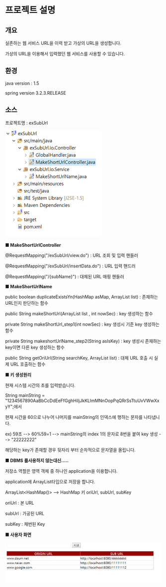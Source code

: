 ﻿프로젝트 설명
===========================

## 개요
실존하는 웹 서비스 URL을 이력 받고 가상의 URL을 생성합니다.

가상의 URL을 이용해서 입력했던 웹 서비스를 사용할 수 있습니다.

## 환경
java version : 1.5

spring version 3.2.3.RELEASE


## 소스
프로젝트명 : exSubUrl

![structure](./images/structure.png)


**■ MakeShortUrlController**

@RequestMapping("/exSubUrl/view.do") : URL 조회 및 입력 핸들러

@RequestMapping("/exSubUrl/insertData.do") : URL 입력 핸드러

@RequestMapping("/{subName}") : 대체된 URL 매핑 핸들러

**■ MakeShortUrlName**

public boolean duplicateExistsYn(HashMap asMap, ArrayList list) : 존재하는 URL인지 판단하는 함수

public String makeShortUrl(ArrayList list , int nowSec) : key 생성하는 함수

private String makeShortUrl_step1(int nowSec) : key 생성시 기준 key 생성하는 함수

private String makeshortUrlName_step2(String asIsKey) : key 생성시 존재하는 key이면 다른 key 생성하는 함수

public String getOriUrl(String searchKey, ArrayList list) : 대체 URL 호출 시 실제 URL 호출하는 함수

**■ 키 생성원리**

현재 시스템 시간의 초를 입력받습니다.

String mainString = "1234567890AaBbCcDdEeFfGghHiIjJkKLlmMNnOopPqQRrSsTtuUvVWwXxyY";에서

현재 시간을 60으로 나누어 나머지를 mainString의 인덱스에 행하는 문자를 나타냅니다.

ex) 59초 --> 60%59=1 --> mainString의 index 1의 문자로 8번을 붙여 key 생성 --> "22222222"

해당하는 key가 존재할 경우 뒷자리 부터 순차적으로 문자열을 올립니다.

**■ DBMS 를사용하지 않는대신.....**

저장소 역할은 영역 객체 중 하나인 application을 이용합니다.

application에 ArrayList타입으로 저장을 합니다.

ArrayList<HashMap()> --> HashMap 키 oriUrl, subUrl, subKey

oriUrl : 본 URL

subUrl : 가공된 URL

subKey : 채번된 Key

**■ 사용자 화면**

![front](./images/front.png)





